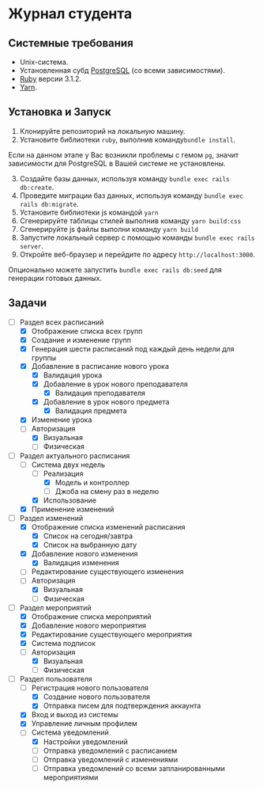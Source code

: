 # Журнал студента

## Системные требования

* Unix-система.
* Установленная субд [PostgreSQL](https://www.postgresql.org/download/linux/ubuntu/) (со всеми зависимостями).
* [Ruby](https://rvm.io/rvm/install) версии 3.1.2.
* [Yarn](https://classic.yarnpkg.com/lang/en/docs/install/#mac-stable).

## Установка и Запуск

1. Клонируйте репозиторий на локальную машину.
2. Установите библиотеки `ruby`, выполнив команду`bundle install`.

Если на данном этапе у Вас возникли проблемы с гемом `pg`, значит зависимости для PostgreSQL в Вашей системе не установлены.

3. Создайте базы данных, используя команду `bundle exec rails db:create`.
4. Проведите миграции баз данных, используя команду `bundle exec rails db:migrate`.
5. Установите библиотеки js командой `yarn`
6. Сгенерируйте таблицы стилей выполнив команду `yarn build:css`
7. Сгенерируйте js файлы выполни команду `yarn build`
8. Запустите локальный сервер с помощью команды `bundle exec rails server`.
9.  Откройте веб-браузер и перейдите по адресу `http://localhost:3000`.

Опционально можете запустить `bundle exec rails db:seed` для генерации готовых данных.
## Задачи

- [ ] Раздел всех расписаний
  - [x] Отображение списка всех групп
  - [x] Создание и изменение групп
  - [x] Генерация шести расписаний под каждый день недели для группы
  - [x] Добавление в расписание нового урока
    - [x] Валидация урока
    - [x] Добавление в урок нового преподавателя
      - [x] Валидация преподавателя
    - [x] Добавление в урок нового предмета
      - [x] Валидация предмета
  - [x] Изменение урока
  - [ ] Авторизация
    - [x] Визуальная
    - [ ] Физическая

- [ ] Раздел актуального расписания
  - [ ] Система двух недель
    - [ ] Реализация
      - [x] Модель и контроллер
      - [ ] Джоба на смену раз в неделю
    - [x] Использование
  - [x] Применение изменений

- [ ] Раздел изменений
  - [x] Отображение списка изменений расписания
    - [x] Список на сегодня/завтра
    - [x] Список на выбранную дату
  - [x] Добавление нового изменения
    - [x] Валидация изменения
  - [ ] Редактирование существующего изменения
  - [ ] Авторизация
    - [x] Визуальная
    - [ ] Физическая

- [ ] Раздел мероприятий
  - [x] Отображение списка мероприятий
  - [x] Добавление нового мероприятия
  - [x] Редактирование существующего мероприятия
  - [x] Система подписок
  - [ ] Авторизация
    - [x] Визуальная
    - [ ] Физическая

- [ ] Раздел пользователя
  - [ ] Регистрация нового пользователя
    - [x] Создание нового пользователя
    - [x] Отправка писем для подтверждения аккаунта
  - [x] Вход и выход из системы
  - [x] Управление личным профилем
  - [ ] Система уведомлений
    - [x] Настройки уведомлений
    - [ ] Отправка уведомлений с расписанием
    - [ ] Отправка уведомлений с изменениями
    - [ ] Отправка уведомлений со всеми запланированными мероприятиями
